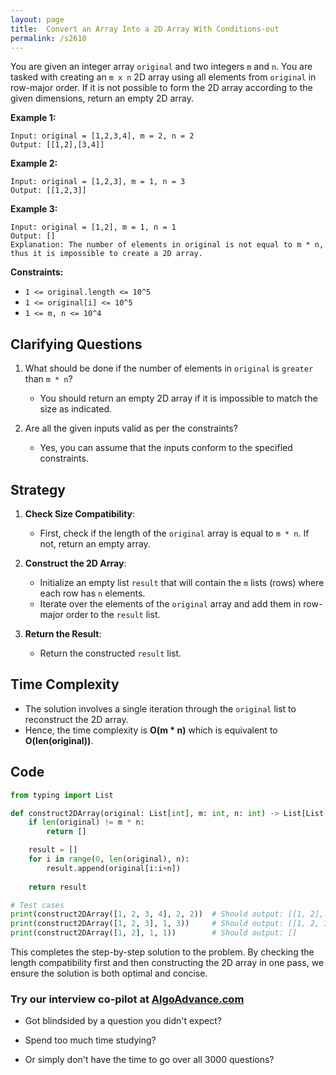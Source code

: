 ```yaml
---
layout: page
title:  Convert an Array Into a 2D Array With Conditions-out
permalink: /s2610
---
```


You are given an integer array `original` and two integers `m` and `n`. You are tasked with creating an `m x n` 2D array using all elements from `original` in row-major order.
If it is not possible to form the 2D array according to the given dimensions, return an empty 2D array.

**Example 1:**

```
Input: original = [1,2,3,4], m = 2, n = 2
Output: [[1,2],[3,4]]
```

**Example 2:**

```
Input: original = [1,2,3], m = 1, n = 3
Output: [[1,2,3]]
```

**Example 3:**

```
Input: original = [1,2], m = 1, n = 1
Output: []
Explanation: The number of elements in original is not equal to m * n, thus it is impossible to create a 2D array.
```

**Constraints:**

- `1 <= original.length <= 10^5`
- `1 <= original[i] <= 10^5`
- `1 <= m, n <= 10^4`

## Clarifying Questions

1. What should be done if the number of elements in `original` is `greater` than `m * n`?
   - You should return an empty 2D array if it is impossible to match the size as indicated.

2. Are all the given inputs valid as per the constraints?
   - Yes, you can assume that the inputs conform to the specified constraints.

## Strategy

1. **Check Size Compatibility**:
   - First, check if the length of the `original` array is equal to `m * n`. If not, return an empty array.

2. **Construct the 2D Array**:
   - Initialize an empty list `result` that will contain the `m` lists (rows) where each row has `n` elements.
   - Iterate over the elements of the `original` array and add them in row-major order to the `result` list.
   
3. **Return the Result**:
   - Return the constructed `result` list.

## Time Complexity

- The solution involves a single iteration through the `original` list to reconstruct the 2D array.
- Hence, the time complexity is **O(m * n)** which is equivalent to **O(len(original))**.

## Code

```python
from typing import List

def construct2DArray(original: List[int], m: int, n: int) -> List[List[int]]:
    if len(original) != m * n:
        return []

    result = []
    for i in range(0, len(original), n):
        result.append(original[i:i+n])
    
    return result

# Test cases
print(construct2DArray([1, 2, 3, 4], 2, 2))  # Should output: [[1, 2], [3, 4]]
print(construct2DArray([1, 2, 3], 1, 3))     # Should output: [[1, 2, 3]]
print(construct2DArray([1, 2], 1, 1))        # Should output: []
```

This completes the step-by-step solution to the problem. By checking the length compatibility first and then constructing the 2D array in one pass, we ensure the solution is both optimal and concise.


### Try our interview co-pilot at [AlgoAdvance.com](https://algoAdvance.com)

- Got blindsided by a question you didn't expect?

- Spend too much time studying?

- Or simply don't have the time to go over all 3000 questions?

